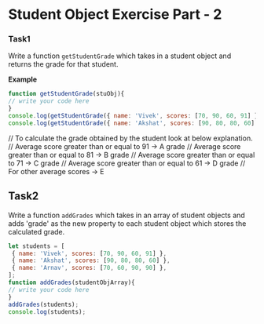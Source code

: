 
# Student Object Exercise Part - 2
### Task1
Write a function `getStudentGrade` which takes in a student object and returns the grade for that student.

**Example**

```js
function getStudentGrade(stuObj){
// write your code here
}
console.log(getStudentGrade({ name: 'Vivek', scores: [70, 90, 60, 91] })); //  C
console.log(getStudentGrade({ name: 'Akshat', scores: [90, 80, 80, 60] })); // C
```
// To calculate the grade obtained by the student look at below explanation.
// Average score greater than or equal to 91 -> A grade
// Average score greater than or equal to 81 -> B grade
// Average score greater than or equal to 71 -> C grade
// Average score greater than or equal to 61 -> D grade
// For other average scores -> E

## Task2
Write a function `addGrades` which takes in an array of student objects and adds 'grade' as the new property to each student object which stores the calculated grade.

```js
let students = [
 { name: 'Vivek', scores: [70, 90, 60, 91] },
 { name: 'Akshat', scores: [90, 80, 80, 60] },
 { name: 'Arnav', scores: [70, 60, 90, 90] },
];
function addGrades(studentObjArray){
// write your code here
}
addGrades(students);
console.log(students);
```
